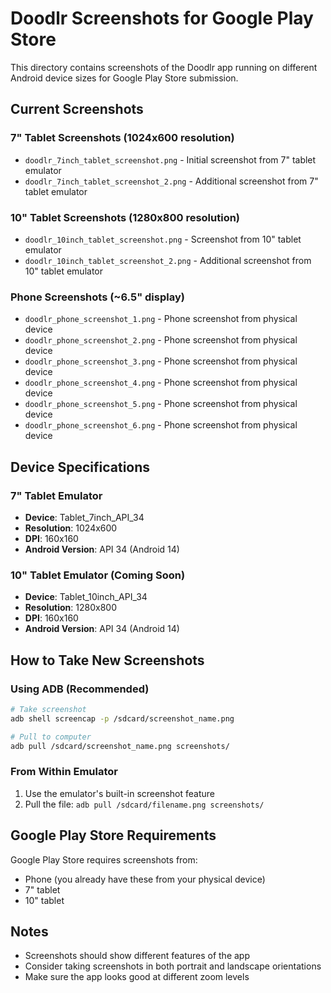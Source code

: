 # Doodlr Screenshots for Google Play Store

This directory contains screenshots of the Doodlr app running on different Android device sizes for Google Play Store submission.

## Current Screenshots

### 7" Tablet Screenshots (1024x600 resolution)
- `doodlr_7inch_tablet_screenshot.png` - Initial screenshot from 7" tablet emulator
- `doodlr_7inch_tablet_screenshot_2.png` - Additional screenshot from 7" tablet emulator

### 10" Tablet Screenshots (1280x800 resolution)
- `doodlr_10inch_tablet_screenshot.png` - Screenshot from 10" tablet emulator
- `doodlr_10inch_tablet_screenshot_2.png` - Additional screenshot from 10" tablet emulator

### Phone Screenshots (~6.5" display)
- `doodlr_phone_screenshot_1.png` - Phone screenshot from physical device
- `doodlr_phone_screenshot_2.png` - Phone screenshot from physical device
- `doodlr_phone_screenshot_3.png` - Phone screenshot from physical device
- `doodlr_phone_screenshot_4.png` - Phone screenshot from physical device
- `doodlr_phone_screenshot_5.png` - Phone screenshot from physical device
- `doodlr_phone_screenshot_6.png` - Phone screenshot from physical device

## Device Specifications

### 7" Tablet Emulator
- **Device**: Tablet_7inch_API_34
- **Resolution**: 1024x600
- **DPI**: 160x160
- **Android Version**: API 34 (Android 14)

### 10" Tablet Emulator (Coming Soon)
- **Device**: Tablet_10inch_API_34
- **Resolution**: 1280x800
- **DPI**: 160x160
- **Android Version**: API 34 (Android 14)

## How to Take New Screenshots

### Using ADB (Recommended)
```bash
# Take screenshot
adb shell screencap -p /sdcard/screenshot_name.png

# Pull to computer
adb pull /sdcard/screenshot_name.png screenshots/
```

### From Within Emulator
1. Use the emulator's built-in screenshot feature
2. Pull the file: `adb pull /sdcard/filename.png screenshots/`

## Google Play Store Requirements

Google Play Store requires screenshots from:
- Phone (you already have these from your physical device)
- 7" tablet
- 10" tablet

## Notes
- Screenshots should show different features of the app
- Consider taking screenshots in both portrait and landscape orientations
- Make sure the app looks good at different zoom levels 